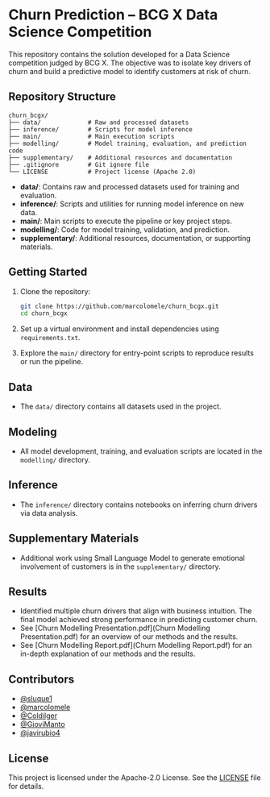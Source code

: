 # Churn Prediction – BCG X Data Science Competition

This repository contains the solution developed for a Data Science competition judged by BCG X. The objective was to isolate key drivers of churn and build a predictive model to identify customers at risk of churn.

## Repository Structure
```
churn_bcgx/
├── data/             # Raw and processed datasets
├── inference/        # Scripts for model inference
├── main/             # Main execution scripts
├── modelling/        # Model training, evaluation, and prediction code
├── supplementary/    # Additional resources and documentation
├── .gitignore        # Git ignore file
└── LICENSE           # Project license (Apache 2.0)
```

- **data/**: Contains raw and processed datasets used for training and evaluation.
- **inference/**: Scripts and utilities for running model inference on new data.
- **main/**: Main scripts to execute the pipeline or key project steps.
- **modelling/**: Code for model training, validation, and prediction.
- **supplementary/**: Additional resources, documentation, or supporting materials.

## Getting Started

1. Clone the repository:
   ```bash
   git clone https://github.com/marcolomele/churn_bcgx.git
   cd churn_bcgx
   ```
2. Set up a virtual environment and install dependencies using `requirements.txt`.

3. Explore the `main/` directory for entry-point scripts to reproduce results or run the pipeline.

## Data

- The `data/` directory contains all datasets used in the project.

## Modeling

- All model development, training, and evaluation scripts are located in the `modelling/` directory.

## Inference

- The `inference/` directory contains notebooks on inferring churn drivers via data analysis.

## Supplementary Materials

- Additional work using Small Language Model to generate emotional involvement of customers is in the `supplementary/` directory.

## Results

- Identified multiple churn drivers that align with business intuition. The final model achieved strong performance in predicting customer churn.
- See [Churn Modelling Presentation.pdf](Churn Modelling Presentation.pdf) for an overview of our methods and the results.
- See [Churn Modelling Report.pdf](Churn Modelling Report.pdf) for an in-depth explanation of our methods and the results.

## Contributors

- [@sluque1](https://github.com/sluque1)
- [@marcolomele](https://github.com/marcolomele)
- [@Coldilger](https://github.com/Coldilger)
- [@GioviManto](https://github.com/GioviManto)
- [@javirubio4](https://github.com/javirubio4)

## License

This project is licensed under the Apache-2.0 License. See the [LICENSE](LICENSE) file for details.
